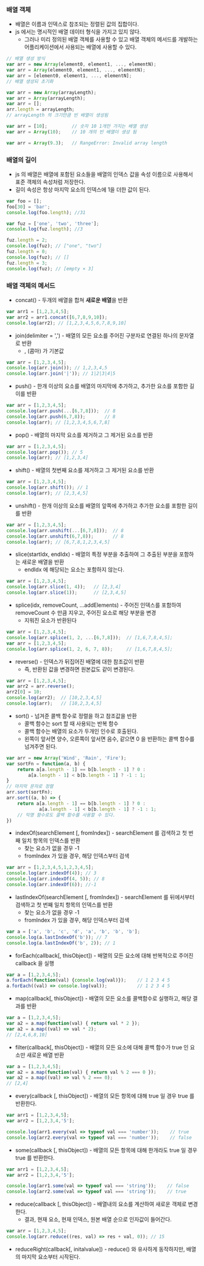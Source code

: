 ### 배열 객체

* 배열은 이름과 인덱스로 참조되는 정렬된 값의 집합이다.
* js 에서는 명시적인 배열 데이터 형식을 가지고 있지 않다.
    * 그러나 미리 정의된 배열 객체를 사용할 수 있고 배열 객체의 메서드를 개발하는 어플리케이션에서 사용되는 배열에 사용할 수 있다.

```js
// 배열 생성 방식
var arr = new Array(element0, element1, ..., elementN);
var arr = Array(element0, element1, ..., elementN);
var arr = [element0, element1, ..., elementN];
// 배열 생성되 초기화

var arr = new Array(arrayLength);
var arr = Array(arrayLength);
var arr = [];
arr.length = arrayLength;
// arrayLength 의 크기만큼 빈 배열이 생성됨

var arr = [10];         // 숫자 10 1개만 가지는 배열 생성
var arr = Array(10);    // 10 개의 빈 배열이 생성 됨

var arr = Array(9.3);   // RangeError: Invalid array length
```

### 배열의 길이

* js 의 배열은 배열에 포함된 요소들을 배열의 인덱스 값을 속성 이름으로 사용해서 표준 객체의 속성처럼 저장한다.
* 길이 속성은 항상 마지막 요소의 인덱스에 1을 더한 값이 된다.

```js
var foo = [];
foo[30] = 'bar';
console.log(foo.length); //31

var fuz = ['one', 'two', 'three'];
console.log(fuz.length); //3

fuz.length = 2;
console.log(fuz); // ["one", "two"]
fuz.length = 0;
console.log(fuz); // []
fuz.length = 3;
console.log(fuz); // [empty × 3]
```

### 배열 객체의 메서드

* concat() - 두개의 배열을 합쳐 **새로운 배열**을 반환

```javascript
var arr1 = [1,2,3,4,5];
var arr2 = arr1.concat([6,7,8,9,10]);
console.log(arr2); // [1,2,3,4,5,6,7,8,9,10]
```

* join(delimiter = ',') - 배열의 모든 요소를 주어진 구분자로 연결된 하나의 문자열로 반환
    * , (콤마) 가 기본값
    
```javascript
var arr = [1,2,3,4,5];
console.log(arr.join()); // 1,2,3,4,5
console.log(arr.join('|')); // 1|2|3|4|5
```

* push() - 한개 이상의 요소를 배열의 마지막에 추가하고, 추가한 요소를 포함한 길이를 반환

```javascript
var arr = [1,2,3,4,5];
console.log(arr.push(...[6,7,8]));  // 8
console.log(arr.push(6,7,8));       // 8
console.log(arr); // [1,2,3,4,5,6,7,8]
```

* pop() - 배열의 마지막 요소를 제거하고 그 제거된 요소를 반환

```javascript
var arr = [1,2,3,4,5];
console.log(arr.pop()); // 5
console.log(arr); // [1,2,3,4]
```

* shift() - 배열의 첫번째 요소를 제거하고 그 제거된 요소를 반환

```javascript
var arr = [1,2,3,4,5];
console.log(arr.shift()); // 1
console.log(arr); // [2,3,4,5]
```

* unshift() - 한개 이상의 요소를 배열의 앞쪽에 추가하고 추가한 요소를 포함한 길이를 반환

```javascript
var arr = [1,2,3,4,5];
console.log(arr.unshift(...[6,7,8]));  // 8
console.log(arr.unshift(6,7,8));       // 8
console.log(arr); // [6,7,8,1,2,3,4,5]
```

* slice(startIdx, endIdx) - 배열의 특정 부분을 추출하여 그 추출된 부분을 포함하는 새로운 배열을 반환
    * endIdx 에 해당되는 요소는 포함하지 않는다.
    
```javascript
var arr = [1,2,3,4,5];
console.log(arr.slice(1, 4));   // [2,3,4]
console.log(arr.slice(1));      // [2,3,4,5]
```

* splice(idx, removeCount, ...addElements) - 주어진 인덱스를 포함하여 removeCount 수 만큼 지우고, 주어진 요소로 해당 부분을 변경
    * 지워진 요소가 반환된다

```javascript
var arr = [1,2,3,4,5];
console.log(arr.splice(1, 2, ...[6,7,8]));  // [1,6,7,8,4,5];
var arr = [1,2,3,4,5];
console.log(arr.splice(1, 2, 6, 7, 8));     // [1,6,7,8,4,5];
```

* reverse() - 인덱스가 뒤집어진 배열에 대한 참조값이 반환
    * 즉, 반환된 값을 변경하면 원본값도 같이 변경된다.

```javascript
var arr = [1,2,3,4,5];
var arr2 = arr.reverse();
arr2[0] = 10;
console.log(arr2);  // [10,2,3,4,5]
console.log(arr);   // [10,2,3,4,5]
```

* sort() - 넘겨준 콜백 함수로 정렬을 하고 참조값을 반환
    * 콜백 함수는 sort 할 때 사용되는 반복 함수
    * 콜백 함수는 배열의 요소가 두개인 인수로 호출된다.
    * 왼쪽이 앞서면 양수, 오른쪽이 앞서면 음수, 같으면 0 을 반환하는 콜백 함수를 넘겨주면 된다.

```javascript
var arr = new Array('Wind', 'Rain', 'Fire');
var sortFn = function(a, b) {
    return a[a.length - 1] == b[b.length - 1] ? 0 :
        a[a.length - 1] < b[b.length - 1] ? -1 : 1;
}
// 마지막 문자로 정렬
arr.sort(sortFn);
arr.sort((a, b) => {
    return a[a.length - 1] == b[b.length - 1] ? 0 :
            a[a.length - 1] < b[b.length - 1] ? -1 : 1;
    // 익명 함수로도 콜백 함수를 사용할 수 있다. 
})
```

* indexOf(searchElement [, fromIndex]) - searchElement 를 검색하고 첫 번째 일치 항목의 인덱스를 반환
    * 찾는 요소가 없을 경우 -1
    * fromIndex 가 있을 경우, 해당 인덱스부터 검색

```javascript
var arr = [1,2,3,4,5,1,2,3,4,5];
console.log(arr.indexOf(4)); // 3
console.log(arr.indexOf(4, 5)); // 8
console.log(arr.indexOf(6)); //-1
```

* lastIndexOf(searchElement [, fromIndex]) - searchElement 를 뒤에서부터 검색하고 첫 번째 일치 항목의 인덱스를 반환
    * 찾는 요소가 없을 경우 -1
    * fromIndex 가 있을 경우, 해당 인덱스부터 검색

```javascript
var a = ['a', 'b', 'c', 'd', 'a', 'b', 'b', 'b'];
console.log(a.lastIndexOf('b')); // 7
console.log(a.lastIndexOf('b', 2)); // 1
```

* forEach(callback[, thisObject]) - 배열의 모든 요소에 대해 반복적으로 주어진 callback 을 실행

```javascript
var a = [1,2,3,4,5];
a.forEach(function(val) {console.log(val)});    // 1 2 3 4 5 
a.forEach((val) => console.log(val));           // 1 2 3 4 5
```

* map(callback[, thisObject]) - 배열의 모든 요소를 콜백함수로 실행하고, 해당 결과를 반환

```javascript
var a = [1,2,3,4,5];
var a2 = a.map(function(val) { return val * 2 });
var a2 = a.map((val) => val * 2);
// [2,4,6,8,10]
```

* filter(callback[, thisObject]) - 배열의 모든 요소에 대해 콜백 함수가 true 인 요소만 새로운 배열 반환

```javascript
var a = [1,2,3,4,5];
var a2 = a.map(function(val) { return val % 2 === 0 });
var a2 = a.map((val) => val % 2 === 0);
// [2,4]
``` 

* every(callback [, thisObject]) - 배열의 모든 항목에 대해 true 일 경우 true 를 반환한다.

```javascript
var arr1 = [1,2,3,4,5];
var arr2 = [1,2,3,4,'5'];

console.log(arr1.every(val => typeof val === 'number'));    // true
console.log(arr2.every(val => typeof val === 'number'));    // false
```

* some(callback [, thisObject]) - 배열의 모든 항목에 대해 한개라도 true 일 경우 true 를 반환한다.

```javascript
var arr1 = [1,2,3,4,5];
var arr2 = [1,2,3,4,'5'];

console.log(arr1.some(val => typeof val === 'string'));    // false
console.log(arr2.some(val => typeof val === 'string'));    // true
```

* reduce(callback [, thisObject]) - 배열내의 요소를 계산하여 새로운 객체로 변경한다.
    * 결과, 현재 요소, 현재 인덱스, 원본 배열 순으로 인자값이 들어간다.

```javascript
var arr = [1,2,3,4,5];
console.log(arr.reduce((res, val) => res + val, 0)); // 15
```

* reduceRight(callback[, initalvalue]) - reduce() 와 유사하게 동작하지만, 배열의 마지막 요소부터 시작된다.
